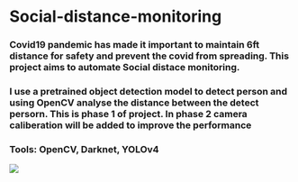 # Social-distance-monitoring
### Covid19 pandemic has made it important to maintain 6ft distance for safety and prevent the covid from spreading. This project aims to automate Social distace monitoring.
### I use a pretrained object detection model to detect person and using OpenCV analyse the distance between the detect persorn. This is phase 1 of project. In phase 2 camera caliberation will be added to improve the performance 
###  Tools: OpenCV, Darknet, YOLOv4
![](output_of_social_distancing_detector.gif)
